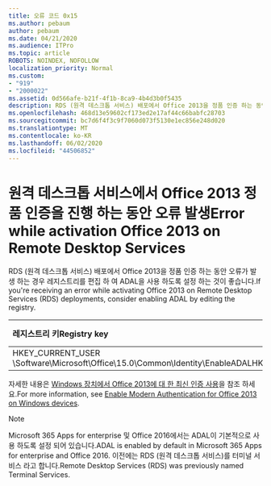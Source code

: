 ```yaml
---
title: 오류 코드 0x15
ms.author: pebaum
author: pebaum
ms.date: 04/21/2020
ms.audience: ITPro
ms.topic: article
ROBOTS: NOINDEX, NOFOLLOW
localization_priority: Normal
ms.custom:
- "919"
- "2000022"
ms.assetid: 0d566afe-b21f-4f1b-8ca9-4b4d3b0f5435
description: RDS (원격 데스크톱 서비스) 배포에서 Office 2013을 정품 인증 하는 동안 오류가 발생 하는 경우 레지스트리를 편집 하 여 ADAL을 사용 하도록 설정 하는 것이 좋습니다.
ms.openlocfilehash: 468d13e59602cf173ed2e17af44c66babfc28703
ms.sourcegitcommit: bc7d6f4f3c9f7060d073f5130e1ec856e248d020
ms.translationtype: MT
ms.contentlocale: ko-KR
ms.lasthandoff: 06/02/2020
ms.locfileid: "44506852"
---
```

# <a name="error-while-activation-office-2013-on-remote-desktop-services"></a><span data-ttu-id="36216-103">원격 데스크톱 서비스에서 Office 2013 정품 인증을 진행 하는 동안 오류 발생</span><span class="sxs-lookup"><span data-stu-id="36216-103">Error while activation Office 2013 on Remote Desktop Services</span></span>

<span data-ttu-id="36216-104">RDS (원격 데스크톱 서비스) 배포에서 Office 2013을 정품 인증 하는 동안 오류가 발생 하는 경우 레지스트리를 편집 하 여 ADAL을 사용 하도록 설정 하는 것이 좋습니다.</span><span class="sxs-lookup"><span data-stu-id="36216-104">If you're receiving an error while activating Office 2013 on Remote Desktop Services (RDS) deployments, consider enabling ADAL by editing the registry.</span></span>
  
|<span data-ttu-id="36216-105">**레지스트리 키**</span><span class="sxs-lookup"><span data-stu-id="36216-105">**Registry key**</span></span>|<span data-ttu-id="36216-106">**유형**</span><span class="sxs-lookup"><span data-stu-id="36216-106">**Type**</span></span>|<span data-ttu-id="36216-107">**값**</span><span class="sxs-lookup"><span data-stu-id="36216-107">**Value**</span></span>|
|:-----|:-----|:-----|
|<span data-ttu-id="36216-108">HKEY_CURRENT_USER \Software\Microsoft\Office\15.0\Common\Identity\EnableADAL</span><span class="sxs-lookup"><span data-stu-id="36216-108">HKEY_CURRENT_USER\Software\Microsoft\Office\15.0\Common\Identity\EnableADAL</span></span>  <br/> |<span data-ttu-id="36216-109">REG_DWORD</span><span class="sxs-lookup"><span data-stu-id="36216-109">REG_DWORD</span></span>  <br/> |<span data-ttu-id="36216-110">1 </span><span class="sxs-lookup"><span data-stu-id="36216-110">1</span></span>  <br/> |

<span data-ttu-id="36216-111">자세한 내용은 [Windows 장치에서 Office 2013에 대 한 최신 인증 사용](https://docs.microsoft.com/microsoft-365/admin/security-and-compliance/enable-modern-authentication)을 참조 하세요.</span><span class="sxs-lookup"><span data-stu-id="36216-111">For more information, see [Enable Modern Authentication for Office 2013 on Windows devices](https://docs.microsoft.com/microsoft-365/admin/security-and-compliance/enable-modern-authentication).</span></span>
  
> [!NOTE]
>  <span data-ttu-id="36216-112">Microsoft 365 Apps for enterprise 및 Office 2016에서는 ADAL이 기본적으로 사용 하도록 설정 되어 있습니다.</span><span class="sxs-lookup"><span data-stu-id="36216-112">ADAL is enabled by default in Microsoft 365 Apps for enterprise and Office 2016.</span></span> <span data-ttu-id="36216-113">이전에는 RDS (원격 데스크톱 서비스)를 터미널 서비스 라고 합니다.</span><span class="sxs-lookup"><span data-stu-id="36216-113">Remote Desktop Services (RDS) was previously named Terminal Services.</span></span>
  